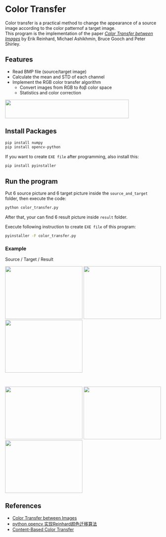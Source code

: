 Color Transfer
===
Color transfer is a practical method to change the appearance of a source image according to the color patternof a target image.<br>
This program is the implementation of the paper [*Color Transfer between Images*](https://www.cs.tau.ac.il/~turkel/imagepapers/ColorTransfer.pdf) by Erik Reinhard, Michael Ashikhmin, Bruce Gooch and Peter Shirley.

## Features
- Read BMP file (source/target image)
- Calculate the mean and STD of each channel
- Implement the RGB color transfer algorithm
    - Convert images from RGB to ℓαβ color space
    - Statistics and color correction

<img src="https://i.imgur.com/2bFZvDi.png" width="400" height="60">

## Install Packages 
```bash
pip install numpy
pip install opencv-python
```
If you want to create `EXE file` after programming, also install this:
```bash
pip install pyinstaller
```

## Run the program
Put 6 source picture and 6 target picture inside the `source_and_target` folder, then execute the code:
```bash
python color_transfer.py
```
After that, your can find 6 result picture inside `result` folder.

Execute following instruction to create `EXE file` of this program:
```bash
pyinstaller -F color_transfer.py
```

### Example
Source / Target / Result

<p float="left">
    <img src="https://i.imgur.com/UqbFy34.jpg" width="250" height="170">
    <img src="https://i.imgur.com/piirZXC.png" width="250" height="170">
    <img src="https://i.imgur.com/zEb47kZ.jpg" width="250" height="170">
</p>
<br>
<p float="left">
	<img src="https://i.imgur.com/M1zPrJq.jpg" width="250" height="170">
	<img src="https://i.imgur.com/O62ubGC.jpg" width="250" height="170">
	<img src="https://i.imgur.com/XuzTKdf.jpg" width="250" height="170">
</p>

## References
- [Color Transfer between Images](https://www.cs.tau.ac.il/~turkel/imagepapers/ColorTransfer.pdf)
- [python opencv 实现Reinhard颜色迁移算法](https://www.cnblogs.com/likethanlove/p/6003677.html)
- [Content-Based Color Transfer](http://www.cs.albany.edu/~xmei/resource/pdf/color.pdf)